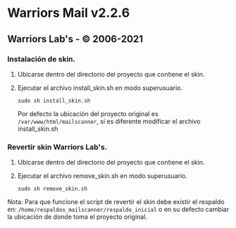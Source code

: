 # Warriors Mail v2.2.6
## Warriors Lab's - © 2006-2021

### Instalación de skin.
1. Ubicarse dentro del directorio del proyecto que contiene el skin.
2. Ejecutar el archivo install_skin.sh en modo superusuario.
      
      `sudo sh install_skin.sh`

      Por defecto la ubicación del proyecto original es `/var/www/html/mailscanner`, sí es diferente modificar el archivo install_skin.sh

### Revertir skin Warriors Lab's.
1. Ubicarse dentro del directorio del proyecto que contiene el skin.
2. Ejecutar el archivo remove_skin.sh en modo superusuario.
      
      `sudo sh remove_skin.sh`

Nota: Para que funcione el script de revertir el skin debe existir el respaldo en: `/home/respaldos_mailscanner/respaldo_inicial` o en su defecto cambiar la ubicación de donde toma el proyecto original. 